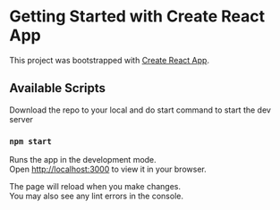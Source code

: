 # Getting Started with Create React App

This project was bootstrapped with [Create React App](https://github.com/facebook/create-react-app).

## Available Scripts

Download the repo to your local and do start command to start the dev server

### `npm start`

Runs the app in the development mode.\
Open [http://localhost:3000](http://localhost:3000) to view it in your browser.

The page will reload when you make changes.\
You may also see any lint errors in the console.
